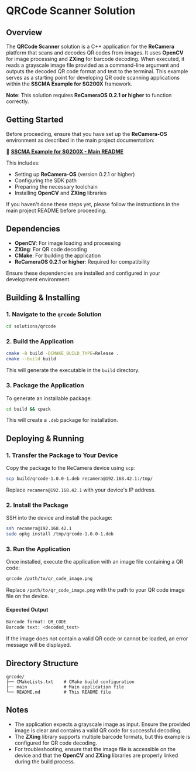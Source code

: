 # QRCode Scanner Solution

## Overview

The **QRCode Scanner** solution is a C++ application for the **ReCamera** platform that scans and decodes QR codes from images. It uses **OpenCV** for image processing and **ZXing** for barcode decoding. When executed, it reads a grayscale image file provided as a command-line argument and outputs the decoded QR code format and text to the terminal. This example serves as a starting point for developing QR code scanning applications within the **SSCMA Example for SG200X** framework.

**Note**: This solution requires **ReCameraOS 0.2.1 or higher** to function correctly.

## Getting Started

Before proceeding, ensure that you have set up the **ReCamera-OS** environment as described in the main project documentation:

🔗 **[SSCMA Example for SG200X - Main README](../../README.md)**

This includes:

- Setting up **ReCamera-OS** (version 0.2.1 or higher)
- Configuring the SDK path
- Preparing the necessary toolchain
- Installing **OpenCV** and **ZXing** libraries

If you haven't done these steps yet, please follow the instructions in the main project README before proceeding.

## Dependencies

- **OpenCV**: For image loading and processing
- **ZXing**: For QR code decoding
- **CMake**: For building the application
- **ReCameraOS 0.2.1 or higher**: Required for compatibility

Ensure these dependencies are installed and configured in your development environment.

## Building & Installing

### 1. Navigate to the `qrcode` Solution

```bash
cd solutions/qrcode
```

### 2. Build the Application

```bash
cmake -B build -DCMAKE_BUILD_TYPE=Release .
cmake --build build
```

This will generate the executable in the `build` directory.

### 3. Package the Application

To generate an installable package:

```bash
cd build && cpack
```

This will create a `.deb` package for installation.

## Deploying & Running

### 1. Transfer the Package to Your Device

Copy the package to the ReCamera device using `scp`:

```bash
scp build/qrcode-1.0.0-1.deb recamera@192.168.42.1:/tmp/
```

Replace `recamera@192.168.42.1` with your device's IP address.

### 2. Install the Package

SSH into the device and install the package:

```bash
ssh recamera@192.168.42.1
sudo opkg install /tmp/qrcode-1.0.0-1.deb
```

### 3. Run the Application

Once installed, execute the application with an image file containing a QR code:

```bash
qrcode /path/to/qr_code_image.png
```

Replace `/path/to/qr_code_image.png` with the path to your QR code image file on the device.

#### Expected Output

```bash
Barcode format: QR_CODE
Barcode text: <decoded_text>
```

If the image does not contain a valid QR code or cannot be loaded, an error message will be displayed.

## Directory Structure

```
qrcode/
├── CMakeLists.txt    # CMake build configuration
├── main              # Main application file
└── README.md         # This README file
```

## Notes

- The application expects a grayscale image as input. Ensure the provided image is clear and contains a valid QR code for successful decoding.
- The **ZXing** library supports multiple barcode formats, but this example is configured for QR code decoding.
- For troubleshooting, ensure that the image file is accessible on the device and that the **OpenCV** and **ZXing** libraries are properly linked during the build process.